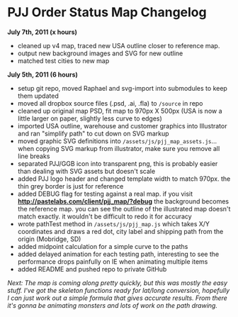 # PJJ Order Status Map Changelog

**July 7th, 2011 (x hours)**

- cleaned up v4 map, traced new USA outline closer to reference map.
- output new background images and SVG for new outline
- matched test cities to new map


**July 5th, 2011 (6 hours)**

- setup git repo, moved Raphael and svg-import into submodules to keep them updated
- moved all dropbox source files (.psd, .ai, .fla) to `/source` in repo
- cleaned up original map PSD, fit map to 970px X 500px (USA is now a little larger on paper, slightly less curve to edges)
- imported USA outline, warehouse and customer graphics into Illustrator and ran "simplify path" to cut down on SVG markup
- moved graphic SVG definitions into `/assets/js/pjj_map_assets.js`... when copying SVG markup from illustrator, make sure you remove all line breaks
- separated PJJ/GGB icon into transparent png, this is probably easier than dealing with SVG assets but doesn't scale
- added PJJ logo header and changed template width to match 970px. the thin grey border is just for reference
- added DEBUG flag for testing against a real map. if you visit **http://pastelabs.com/client/pjj_map/?debug** the background becomes the reference map. you can see the outline of the illustrated map doesn't match exactly. it wouldn't be difficult to redo it for accuracy
- wrote pathTest method in `/assets/js/pjj_map.js` which takes X/Y coordinates and draws a red dot, city label and shipping path from the origin (Mobridge, SD)
- added midpoint calculation for a simple curve to the paths
- added delayed animation for each testing path, interesting to see the performance drops painfully on IE when animating multiple items
- added README and pushed repo to private GitHub

_Next:
The map is coming along pretty quickly, but this was mostly the easy stuff. I've got the skeleton functions ready for lat/long conversion, hopefully I can just work out a simple formula that gives accurate results. From there it's gonna be animating monsters and lots of work on the path drawing._







